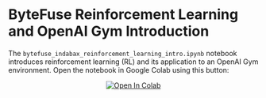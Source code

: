 # ByteFuse Reinforcement Learning and OpenAI Gym Introduction

The `bytefuse_indabax_reinforcement_learning_intro.ipynb` notebook introduces reinforcement learning (RL) and its application to an OpenAI Gym environment. Open the notebook in Google Colab using this button:

<center>
<a href="https://colab.research.google.com/github/ByteFuse/indabax-2021/blob/main/reinforcement-learning/bytefuse_indabax_reinforcement_learning_intro.ipynb">
  <img src="https://colab.research.google.com/assets/colab-badge.svg" alt="Open In Colab"/>
</a>
</center>

